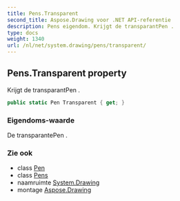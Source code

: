 ```yaml
---
title: Pens.Transparent
second_title: Aspose.Drawing voor .NET API-referentie
description: Pens eigendom. Krijgt de transparantPen .
type: docs
weight: 1340
url: /nl/net/system.drawing/pens/transparent/
---
```

## Pens.Transparent property

Krijgt de transparantPen .

```csharp
public static Pen Transparent { get; }
```

### Eigendoms-waarde

De transparantePen .

### Zie ook

* class [Pen](../../pen/)
* class [Pens](../)
* naamruimte [System.Drawing](../../pens/)
* montage [Aspose.Drawing](../../../)



